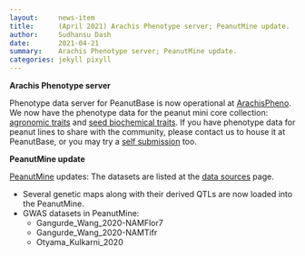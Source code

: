 ```yaml
---
layout:     news-item
title:      (April 2021) Arachis Phenotype server; PeanutMine update.
author:     Sudhansu Dash
date:       2021-04-21
summary:    Arachis Phenotype server; PeanutMine update.
categories: jekyll pixyll
---
```


**Arachis Phenotype server**

Phenotype data server for PeanutBase is now operational at [ArachisPheno](https://arachispheno.peanutbase.org/). We now have the phenotype data for the peanut mini core collection: [agronomic traits](https://arachispheno.peanutbase.org/study/1/) and [seed biochemical traits](https://arachispheno.peanutbase.org/study/2/). If you have phenotype data for peanut lines to share with the community, please contact us to house it at PeanutBase, or you may try a [self submission](https://arachispheno.peanutbase.org/submission/) too.

**PeanutMine update**

[PeanutMine](https://mines.legumeinfo.org/peanutmine/begin.do) updates:
The datasets are listed at the [data sources](https://mines.legumeinfo.org/peanutmine/dataCategories.do) page.
  - Several genetic maps along with their derived QTLs are now loaded into the PeanutMine.
  - GWAS datasets in PeanutMine:
    + Gangurde_Wang_2020-NAMFlor7
    + Gangurde_Wang_2020-NAMTifr
    + Otyama_Kulkarni_2020 

